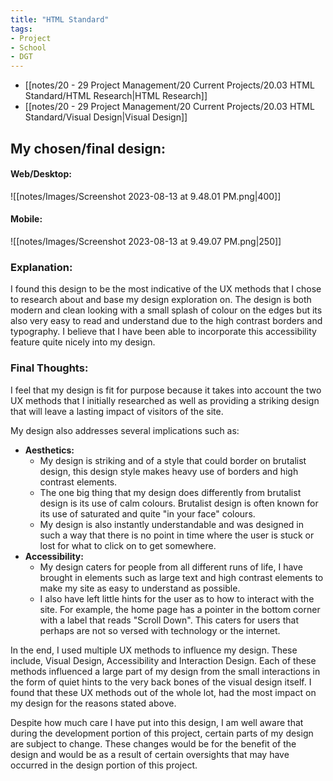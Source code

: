 ```yaml
---
title: "HTML Standard"
tags:
- Project
- School
- DGT
---
```

- [[notes/20 - 29 Project Management/20 Current Projects/20.03 HTML Standard/HTML Research|HTML Research]]
- [[notes/20 - 29 Project Management/20 Current Projects/20.03 HTML Standard/Visual Design|Visual Design]]

## My chosen/final design:
#### Web/Desktop:
![[notes/Images/Screenshot 2023-08-13 at 9.48.01 PM.png|400]]

#### Mobile:
![[notes/Images/Screenshot 2023-08-13 at 9.49.07 PM.png|250]]

### Explanation:
I found this design to be the most indicative of the UX methods that I chose to research about and base my design exploration on. The design is both modern and clean looking with a small splash of colour on the edges but its also very easy to read and understand due to the high contrast borders and typography. I believe that I have been able to incorporate this accessibility feature quite nicely into my design.

### Final Thoughts:
I feel that my design is fit for purpose because it takes into account the two UX methods that I initially researched as well as providing a striking design that will leave a lasting impact of visitors of the site.

My design also addresses several implications such as:
- **Aesthetics:**
	- My design is striking and of a style that could border on brutalist design, this design style makes heavy use of borders and high contrast elements.
	- The one big thing that my design does differently from brutalist design is its use of calm colours. Brutalist design is often known for its use of saturated and quite "in your face" colours.
	- My design is also instantly understandable and was designed in such a way that there is no point in time where the user is stuck or lost for what to click on to get somewhere.
- **Accessibility:**
	- My design caters for people from all different runs of life, I have brought in elements such as large text and high contrast elements to make my site as easy to understand as possible.
	- I also have left little hints for the user as to how to interact with the site. For example, the home page has a pointer in the bottom corner with a label that reads "Scroll Down". This caters for users that perhaps are not so versed with technology or the internet.

In the end, I used multiple UX methods to influence my design. These include, Visual Design, Accessibility and Interaction Design. Each of these methods influenced a large part of my design from the small interactions in the form of quiet hints to the very back bones of the visual design itself. I found that these UX methods out of the whole lot, had the most impact on my design for the reasons stated above.

Despite how much care I have put into this design, I am well aware that during the development portion of this project, certain parts of my design are subject to change. These changes would be for the benefit of the design and would be as a result of certain oversights that may have occurred in the design portion of this project.